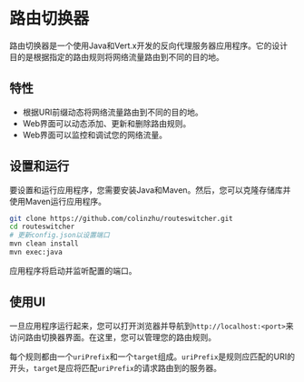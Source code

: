 # 路由切换器

路由切换器是一个使用Java和Vert.x开发的反向代理服务器应用程序。它的设计目的是根据指定的路由规则将网络流量路由到不同的目的地。

## 特性

- 根据URI前缀动态将网络流量路由到不同的目的地。
- Web界面可以动态添加、更新和删除路由规则。
- Web界面可以监控和调试您的网络流量。

## 设置和运行

要设置和运行应用程序，您需要安装Java和Maven。然后，您可以克隆存储库并使用Maven运行应用程序。

```bash
git clone https://github.com/colinzhu/routeswitcher.git
cd routeswitcher
# 更新config.json以设置端口
mvn clean install
mvn exec:java
```

应用程序将启动并监听配置的端口。

## 使用UI

一旦应用程序运行起来，您可以打开浏览器并导航到`http://localhost:<port>`来访问路由切换器界面。在这里，您可以管理您的路由规则。

每个规则都由一个`uriPrefix`和一个`target`组成。`uriPrefix`是规则应匹配的URI的开头，`target`是应将匹配`uriPrefix`的请求路由到的服务器。